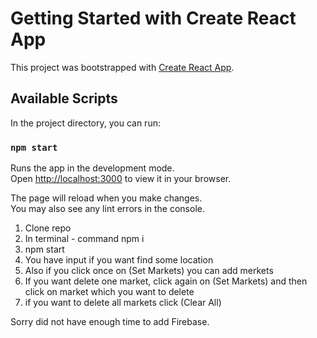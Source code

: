 # Getting Started with Create React App

This project was bootstrapped with [Create React App](https://github.com/facebook/create-react-app).

## Available Scripts

In the project directory, you can run:

### `npm start`

Runs the app in the development mode.\
Open [http://localhost:3000](http://localhost:3000) to view it in your browser.

The page will reload when you make changes.\
You may also see any lint errors in the console.


1. Clone repo
2. In terminal - command npm i
3. npm start
4. You have input if you want find some location
5. Also if you click once on (Set Markets) you can add merkets
6. If you want delete one market, click again on (Set Markets) and then click on market which you want to delete
7. if you want to delete all markets click (Clear All)


Sorry did not have enough time to add Firebase.
